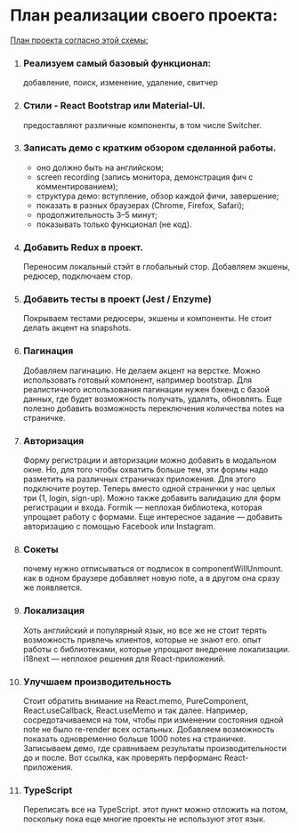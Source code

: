 # План реализации своего проекта:
[План проекта согласно этой схемы: ](https://dou.ua/lenta/columns/12-steps-for-junior-react-developer/)

1. ### Реализуем самый базовый функционал:
   добавление, поиск, изменение, удаление, свитчер


2. ### Стили - React Bootstrap или Material-UI.
   предоставляют различные компоненты, в том числе Switcher.


3. ### Записать демо с кратким обзором сделанной работы.
   * оно должно быть на английском;
   * screen recording (запись монитора, демонстрация фич с комментированием);
   * структура демо: вступление, обзор каждой фичи, завершение;
   * показать в разных браузерах (Chrome, Firefox, Safari);
   * продолжительность 3–5 минут;
   * показывать только функционал (не код).


4. ### Добавить Redux в проект.
   Переносим локальный стэйт в глобальный стор. Добавляем экшены, редюсер, подключаем стор.


5. ### Добавить тесты в проект (Jest / Enzyme)
   Покрываем тестами редюсеры, экшены и компоненты. Не стоит делать акцент на snapshots.


6. ### Пагинация
   Добавляем пагинацию. Не делаем акцент на верстке. Можно использовать готовый компонент, например bootstrap. Для реалистичного использования пагинации нужен бэкенд с базой данных, где будет возможность получать, удалять, обновлять. Еще полезно добавить возможность переключения количества notes на страничке.


7. ### Авторизация
   Форму регистрации и авторизации можно добавить в модальном окне. Но, для того чтобы охватить больше тем, эти формы надо разметить на различных страничках приложения. Для этого подключите роутер. Теперь вместо одной странички у нас целых три (1, login, sign-up). Можно также добавить валидацию для форм регистрации и входа. Formik — неплохая библиотека, которая упрощает работу с формами. Еще интересное задание — добавить авторизацию с помощью Facebook или Instagram.


8. ### Сокеты
   почему нужно отписываться от подписок в componentWillUnmount. как в одном браузере добавляет новую note, а в другом она сразу же появляется.


9. ### Локализация
   Хоть английский и популярный язык, но все же не стоит терять возможность привлечь клиентов, которые не знают его. опыт работы с библиотеками, которые упрощают внедрение локализации. i18next — неплохое решения для React-приложений.


10. ### Улучшаем производительность
    Стоит обратить внимание на React.memo, PureComponent, React.useCallback, React.useMemo и так далее. Например, сосредотачиваемся на том, чтобы при изменении состояния одной note не было re-render всех остальных. Добавляем возможность показать одновременно больше 1000 notes на страничке. Записываем демо, где сравниваем результаты производительности до и после. Вот ссылка, как проверять перформанс React-приложения.


11. ### TypeScript
    Переписать все на TypeScript. этот пункт можно отложить на потом, поскольку пока еще многие проекты не используют этот язык.
